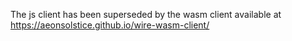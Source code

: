 The js client has been superseded by the wasm client available at <a href="https://aeonsolstice.github.io/wire-wasm-client/">https://aeonsolstice.github.io/wire-wasm-client/</a>
